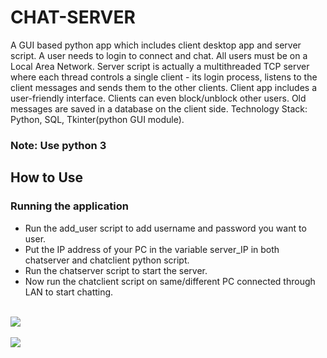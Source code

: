 # CHAT-SERVER

A GUI based python app which includes client desktop app and server script. A user needs to login to connect and chat. All users must be on a Local Area Network. Server script is actually a multithreaded TCP server where each thread controls a single client - its login process, listens to the client messages and sends them to the other clients. Client app includes a user-friendly interface. Clients can even block/unblock other users. Old messages are saved in a database on the client side. Technology Stack: Python, SQL, Tkinter(python GUI module).

<h3>Note: Use python 3</h3>

<h2>How to Use</h2>

<h3>Running the application</h3>
<ul>
<li>Run the add_user script to add username and password you want to user.</li>
<li>Put the IP address of your PC in the variable server_IP in both chatserver and chatclient python script.</li>
<li>Run the chatserver script to start the server.</li>
<li>Now run the chatclient script on same/different PC connected through LAN to start chatting.</li>
</ul>

<br><img src="https://raw.githubusercontent.com/addy1995/CHAT-SERVER/master/Screenshots/Chat-server_3.PNG"><br>
<br><img src="https://raw.githubusercontent.com/addy1995/CHAT-SERVER/master/Screenshots/Chat-server_2.PNG"><br>
